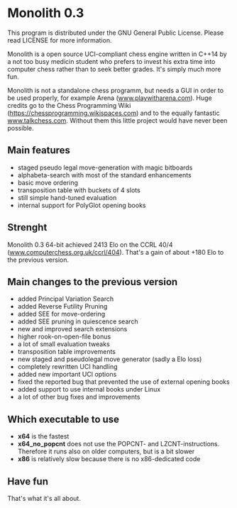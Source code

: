 # Monolith 0.3

This program is distributed under the GNU General Public License.
Please read LICENSE for more information.

Monolith is a open source UCI-compliant chess engine written in C++14 by a not too busy medicin student who prefers to invest his extra time into computer chess rather than to seek better grades.
It's simply much more fun.

Monolith is not a standalone chess programm, but needs a GUI in order to be used properly, for example Arena (www.playwitharena.com).
Huge credits go to the Chess Programming Wiki (https://chessprogramming.wikispaces.com) and to the equally fantastic www.talkchess.com.
Without them this little project would have never been possible.


## Main features
- staged pseudo legal move-generation with magic bitboards
- alphabeta-search with most of the standard enhancements
- basic move ordering
- transposition table with buckets of 4 slots
- still simple hand-tuned evaluation
- internal support for PolyGlot opening books


## Strenght
Monolith 0.3 64-bit achieved 2413 Elo on the CCRL 40/4 (www.computerchess.org.uk/ccrl/404).
That's a gain of about +180 Elo to the previous version.


## Main changes to the previous version
- added Principal Variation Search
- added Reverse Futility Pruning
- added SEE for move-ordering
- added SEE pruning in quiescence search
- new and improved search extensions
- higher rook-on-open-file bonus
- a lot of small evaluation tweaks
- transposition table improvements
- new staged and pseudolegal move generator (sadly a Elo loss)
- completely rewritten UCI handling
- added new important UCI options
- fixed the reported bug that prevented the use of external opening books
- added support to use internal books under Linux
- a lot of other bug fixes and improvements


## Which executable to use
- **x64** is the fastest
- **x64_no_popcnt** does not use the POPCNT- and LZCNT-instructions. Therefore it runs also on older computers, but is a bit slower
- **x86** is relatively slow because there is no x86-dedicated code


## Have fun
That's what it's all about.
